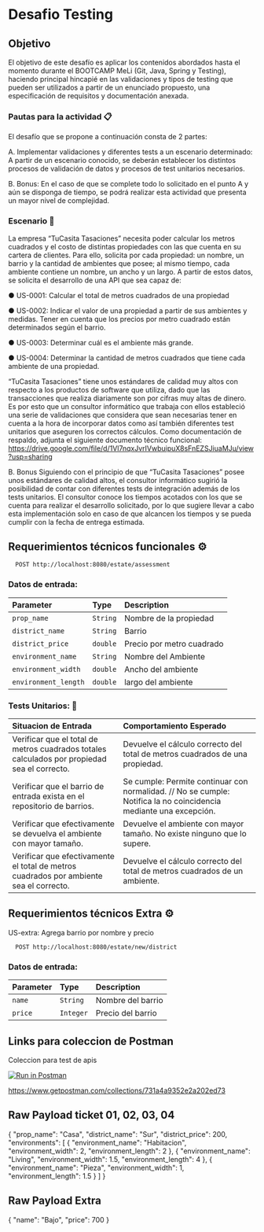 # Desafio Testing

## Objetivo

El objetivo de este desafío es aplicar los contenidos abordados hasta el momento durante el BOOTCAMP MeLi (Git, Java,
Spring y Testing), haciendo principal hincapié en las validaciones y tipos de testing que pueden ser utilizados a partir
de un enunciado propuesto, una especificación de requisitos y documentación anexada.

### Pautas para la actividad 📋

El desafío que se propone a continuación consta de 2 partes:

A. Implementar validaciones y diferentes tests a un escenario determinado: A partir de un escenario conocido, se deberán
establecer los distintos procesos de validación de datos y procesos de test unitarios necesarios.

B. Bonus: En el caso de que se complete todo lo solicitado en el punto A y aún se disponga de tiempo, se podrá realizar
esta actividad que presenta un mayor nivel de complejidad.

### Escenario 🔧

La empresa “TuCasita Tasaciones” necesita poder calcular los metros cuadrados y el costo de distintas propiedades con
las que cuenta en su cartera de clientes. Para ello, solicita por cada propiedad: un nombre, un barrio y la cantidad de
ambientes que posee; al mismo tiempo, cada ambiente contiene un nombre, un ancho y un largo. A partir de estos datos, se
solicita el desarrollo de una API que sea capaz de:

● US-0001: Calcular el total de metros cuadrados de una propiedad

● US-0002: Indicar el valor de una propiedad a partir de sus ambientes y medidas. Tener en cuenta que los precios por
metro cuadrado están determinados según el barrio.

● US-0003: Determinar cuál es el ambiente más grande.

● US-0004: Determinar la cantidad de metros cuadrados que tiene cada ambiente de una propiedad.

“TuCasita Tasaciones” tiene unos estándares de calidad muy altos con respecto a los productos de software que utiliza,
dado que las transacciones que realiza diariamente son por cifras muy altas de dinero. Es por esto que un consultor
informático que trabaja con ellos estableció una serie de validaciones que considera que sean necesarias tener en cuenta
a la hora de incorporar datos como así también diferentes test unitarios que aseguren los correctos cálculos. Como
documentación de respaldo, adjunta el siguiente documento técnico funcional:
https://drive.google.com/file/d/1Vl7nqxJvrIVwbuipuX8sFnEZSJiuaMJu/view?usp=sharing

B. Bonus Siguiendo con el principio de que “TuCasita Tasaciones” posee unos estándares de calidad altos, el consultor
informático sugirió la posibilidad de contar con diferentes tests de integración además de los tests unitarios. El
consultor conoce los tiempos acotados con los que se cuenta para realizar el desarrollo solicitado, por lo que sugiere
llevar a cabo esta implementación solo en caso de que alcancen los tiempos y se pueda cumplir con la fecha de entrega
estimada.

## Requerimientos técnicos funcionales ⚙️

```http
  POST http://localhost:8080/estate/assessment
```

### Datos de entrada:

| Parameter | Type     | Description                |
| :-------- | :------- | :------------------------- |
| `prop_name` | `String` | Nombre de la propiedad |
| `district_name` | `String` | Barrio |
| `district_price` | `double` | Precio por metro cuadrado|
| `environment_name` | `String` | Nombre del Ambiente |
| `environment_width` | `double` | Ancho del ambiente |
| `environment_length` | `double` | largo del ambiente |

### Tests Unitarios: 🔩

| Situacion de Entrada |  Comportamiento Esperado |
| :-------- |  :------------------------- |
| Verificar que el total de metros cuadrados totales calculados por propiedad sea el correcto. | Devuelve el cálculo correcto del total de metros cuadrados de una propiedad. | 
| Verificar que el barrio de entrada exista en el repositorio de barrios. | Se cumple: Permite continuar con normalidad. // No se cumple: Notifica la no coincidencia mediante una excepción. | 
| Verificar que efectivamente se devuelva el ambiente con mayor tamaño. | Devuelve el ambiente con mayor tamaño. No existe ninguno que lo supere. | 
| Verificar que efectivamente el total de metros cuadrados por ambiente sea el correcto. | Devuelve el cálculo correcto del total de metros cuadrados de un ambiente. | 

## Requerimientos técnicos Extra ⚙️

US-extra: Agrega barrio por nombre y precio

```http
  POST http://localhost:8080/estate/new/district
```

### Datos de entrada:

| Parameter | Type     | Description                |
| :-------- | :------- | :------------------------- |
| `name` | `String` | Nombre del barrio |
| `price` | `Integer` | Precio del barrio |

## Links para coleccion de Postman

Coleccion para test de apis

[![Run in Postman](https://run.pstmn.io/button.svg)](https://app.getpostman.com/run-collection/731a4a9352e2a202ed73?action=collection%2Fimport)

https://www.getpostman.com/collections/731a4a9352e2a202ed73

## Raw Payload ticket 01, 02, 03, 04

{
"prop_name": "Casa",
"district_name": "Sur",
"district_price": 200,
"environments": [
{
"environment_name": "Habitacion",
"environment_width": 2,
"environment_length": 2 }, {
"environment_name": "Living",
"environment_width": 1.5,
"environment_length": 4 }, {
"environment_name": "Pieza",
"environment_width": 1,
"environment_length": 1.5 }
]
}

## Raw Payload Extra

{
"name": "Bajo",
"price": 700
}
